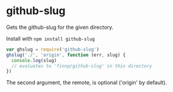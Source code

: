 # github-slug

Gets the github-slug for the given directory.

Install with `npm install github-slug`

```javascript
var ghslug = require('github-slug')
ghslug('./', 'origin', function (err, slug) {
  console.log(slug)
  // evaluates to 'finnp/github-slug' in this directory
})
```

The second argument, the remote, is optional ('origin' by default).
